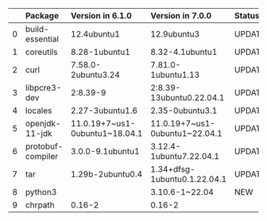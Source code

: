 <!-- markdown-link-check-disable -->

|    | Package           | Version in 6.1.0               | Version in 7.0.0               | Status   |
|---:|:------------------|:-------------------------------|:-------------------------------|:---------|
|  0 | build-essential   | 12.4ubuntu1                    | 12.9ubuntu3                    | UPDATED  |
|  1 | coreutils         | 8.28-1ubuntu1                  | 8.32-4.1ubuntu1                | UPDATED  |
|  2 | curl              | 7.58.0-2ubuntu3.24             | 7.81.0-1ubuntu1.13             | UPDATED  |
|  3 | libpcre3-dev      | 2:8.39-9                       | 2:8.39-13ubuntu0.22.04.1       | UPDATED  |
|  4 | locales           | 2.27-3ubuntu1.6                | 2.35-0ubuntu3.1                | UPDATED  |
|  5 | openjdk-11-jdk    | 11.0.19+7~us1-0ubuntu1~18.04.1 | 11.0.19+7~us1-0ubuntu1~22.04.1 | UPDATED  |
|  6 | protobuf-compiler | 3.0.0-9.1ubuntu1               | 3.12.4-1ubuntu7.22.04.1        | UPDATED  |
|  7 | tar               | 1.29b-2ubuntu0.4               | 1.34+dfsg-1ubuntu0.1.22.04.1   | UPDATED  |
|  8 | python3           |                                | 3.10.6-1~22.04                 | NEW      |
|  9 | chrpath           | 0.16-2                         | 0.16-2                         |          |